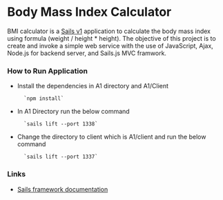 
# Body Mass Index Calculator 

BMI calculator is a [Sails v1](https://sailsjs.com) application to calculate the body mass index using formula (weight / height * height).  The objective of this project is to create and invoke a simple web service  with the use of JavaScript, Ajax, Node.js for backend server, and Sails.js MVC framwork.

### How to Run Application
+ Install the dependencies in A1 directory and A1/Client

		`npm install`
    
+ In A1 Directory run the below command

		`sails lift --port 1338`

+ Change the directory to client which is A1/client and run the below command

		`sails lift --port 1337`


### Links

+ [Sails framework documentation](https://sailsjs.com/get-started)

